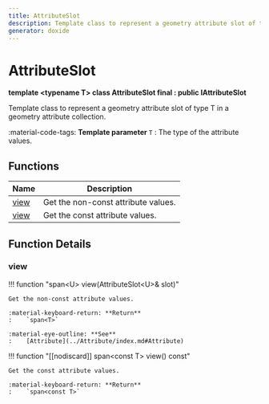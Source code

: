 ```yaml
---
title: AttributeSlot
description: Template class to represent a geometry attribute slot of type T in a geometry attribute collection.
generator: doxide
---
```



# AttributeSlot

**template &lt;typename T&gt; class AttributeSlot final : public IAttributeSlot**



Template class to represent a geometry attribute slot of type T in a geometry attribute collection.

:material-code-tags: **Template parameter** `T`
:    The type of the attribute values.
    


## Functions

| Name | Description |
| ---- | ----------- |
| [view](#view) | Get the non-const attribute values. |
| [view](#view) | Get the const attribute values. |

## Function Details

### view<a name="view"></a>
!!! function "span&lt;U&gt; view(AttributeSlot&lt;U&gt;&amp; slot)"

    
    
    Get the non-const attribute values.
    
    :material-keyboard-return: **Return**
    :    `span<T>`
    
    :material-eye-outline: **See**
    :    [Attribute](../Attribute/index.md#Attribute)
    
    

!!! function "[[nodiscard]] span&lt;const T&gt; view() const"

    
    
    Get the const attribute values.
    
    :material-keyboard-return: **Return**
    :    `span<const T>`
    
    

